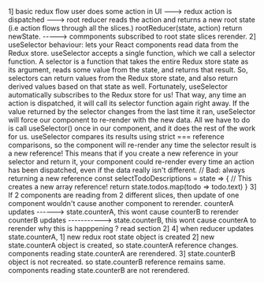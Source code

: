1] basic redux flow
user does some action in UI ---> redux action is dispatched ---> 
root reducer reads the action and returns a new root state  (i.e action flows through all the slices.)
rootReducer(state, action) return newState.  ----->
commponents subscribed to root state slices rerender.
2] useSelector behaviour: 
lets your React components read data from the Redux store.
useSelector accepts a single function, which we call a selector function. A selector is a function that takes the entire Redux store state as its argument, reads some value from the state, and returns that result.
So, selectors can return values from the Redux store state, and also return derived values based on that state as well.
Fortunately, useSelector automatically subscribes to the Redux store for us! That way, any time an action is dispatched, it will call its selector function again right away. If the value returned by the selector changes from the last time it ran, useSelector will force our component to re-render with the new data. All we have to do is call useSelector() once in our component, and it does the rest of the work for us.
useSelector compares its results using strict === reference comparisons, so the component will re-render any time the selector result is a new reference! This means that if you create a new reference in your selector and return it, your component could re-render every time an action has been dispatched, even if the data really isn't different.
// Bad: always returning a new reference
const selectTodoDescriptions = state => {
  // This creates a new array reference!
  return state.todos.map(todo => todo.text)
}
3] If 2 components are reading from 2 different slices, then update of one component wouldn't cause another component to rerender.
     counterA updates ------> state.counterA, this wont cause counterB to rerender
     counterB updates -----------> state.counterB, this wont cause counterA to rerender
why this is happpening ? read section 2]
4] when reducer updates state.counterA, 
     1] new redux root state object is created
     2] new state.counterA object is created, so state.counterA reference changes. components reading  state.counterA are rerendered.
     3] state.counterB object is not recreated. so state.counterB reference remains same. components reading  state.counterB are not rerendered.
